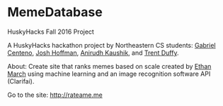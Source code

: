 # MemeDatabase
HuskyHacks Fall 2016 Project

A HuskyHacks hackathon project by Northeastern CS students: <a href="https://github.com/gaboc4" target="_blank">Gabriel Centeno</a>, <a href="https://github.com/jbhoffman613" target="_blank">Josh Hoffman</a>, <a href="https://github.com/anirudh-k">Anirudh Kaushik</a>, and <a href="https://github.com/trentduffy" target="_blank"> Trent Duffy</a>.

About:
	 Create site that ranks memes based on scale created by <a href="https://github.com/ethmarch">Ethan March</a> using machine learning and an image recognition software 	API (Clarifai).

Go to the site: <http://rateame.me>
